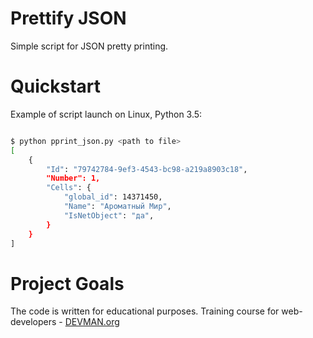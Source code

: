 # Prettify JSON

Simple script for JSON pretty printing.

# Quickstart

Example of script launch on Linux, Python 3.5:

```bash

$ python pprint_json.py <path to file>
[
    {
        "Id": "79742784-9ef3-4543-bc98-a219a8903c18",
        "Number": 1,
        "Cells": {
            "global_id": 14371450,
            "Name": "Ароматный Мир",
            "IsNetObject": "да",
        }
    }
]

```

# Project Goals

The code is written for educational purposes. Training course for web-developers - [DEVMAN.org](https://devman.org)
